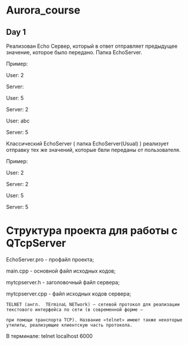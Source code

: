 # Aurora_course

## Day 1

Реализован Echo Сервер, который в ответ отправляет предыдущее значение, которое было передано. Папка EchoServer.

Пример:

User: 2

Server: 

User: 5

Server: 2

User: abc

Server: 5

Классический EchoServer ( папка EchoServer(Usual) ) реализует отправку тех же значений, которые бвли переданы от пользователя.

Пример:

User: 2

Server: 2

User: 5

Server: 5

# Структура проекта для работы с QTcpServer

EchoServer.pro - профайл проекта;

main.cpp - основной файл исходных кодов;

mytcpserver.h - заголовочный файл сервера;

mytcpserver.cpp - файл исходных кодов сервера;

```
TELNET (англ.  TErminaL NETwork) — сетевой протокол для реализации текстового интерфейса по сети (в современной форме — 

при помощи транспорта TCP). Название «telnet» имеют также некоторые утилиты, реализующие клиентскую часть протокола.
```

В терминале: telnet localhost 6000
